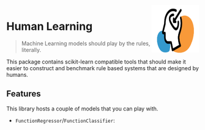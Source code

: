 <img src="docs/logo.png" width=125 height=125 align="right">

# Human Learning 

> Machine Learning models should play by the rules, literally. 

This package contains scikit-learn compatible tools that should make it easier
to construct and benchmark rule based systems that are designed by humans.

## Features 

This library hosts a couple of models that you can play with.

- `FunctionRegressor`/`FunctionClassifier`: 